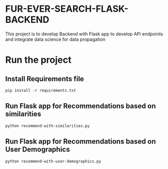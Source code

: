 # FUR-EVER-SEARCH-FLASK-BACKEND

This project is to develop Backend with Flask app to develop APi endpoints and integrate data science for data propagation

# Run the project

## Install Requirements file
```pip install -r requirements.txt```

## Run Flask app for Recommendations based on similarities
```python recommend-with-similarities.py```

## Run Flask app for Recommendations based on User Demographics
```python recommend-with-user-demographics.py```